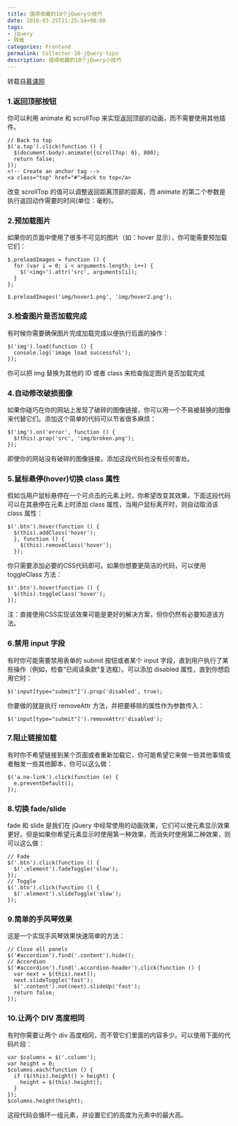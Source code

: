 ```yaml
---
title: 值得收藏的10个jQuery小技巧
date: 2016-03-25T21:25:54+08:00
tags: 
- jQuery
- 转载
categories: Frontend
permalink: Collector-10-jQuery-tips
description: 值得收藏的10个jQuery小技巧
---
```

转载自[慕课网](http://www.imooc.com/article/1686)

### 1.返回顶部按钮
你可以利用 animate 和 scrollTop 来实现返回顶部的动画，而不需要使用其他插件。
```
// Back to top
$('a.top').click(function () {
  $(document.body).animate({scrollTop: 0}, 800);
  return false;
});
<!-- Create an anchor tag -->
<a class="top" href="#">Back to top</a>
```
改变 scrollTop 的值可以调整返回距离顶部的距离，而 animate 的第二个参数是执行返回动作需要的时间(单位：毫秒)。
<!--more-->
### 2.预加载图片
如果你的页面中使用了很多不可见的图片（如：hover 显示），你可能需要预加载它们：
```
$.preloadImages = function () {
  for (var i = 0; i < arguments.length; i++) {
    $('<img>').attr('src', arguments[i]);
  }
};

$.preloadImages('img/hover1.png', 'img/hover2.png');
```

### 3.检查图片是否加载完成
有时候你需要确保图片完成加载完成以便执行后面的操作：
```
$('img').load(function () {
  console.log('image load successful');
});
```
你可以把 img 替换为其他的 ID 或者 class 来检查指定图片是否加载完成

### 4.自动修改破损图像
如果你碰巧在你的网站上发现了破碎的图像链接，你可以用一个不易被替换的图像来代替它们。添加这个简单的代码可以节省很多麻烦：
```
$('img').on('error', function () {
  $(this).prop('src', 'img/broken.png');
});
```
即使你的网站没有破碎的图像链接，添加这段代码也没有任何害处。

### 5.鼠标悬停(hover)切换 class 属性
假如当用户鼠标悬停在一个可点击的元素上时，你希望改变其效果，下面这段代码可以在其悬停在元素上时添加 class 属性，当用户鼠标离开时，则自动取消该 class 属性：
```
$('.btn').hover(function () {
  $(this).addClass('hover');
  }, function () {
    $(this).removeClass('hover');
  });
```
你只需要添加必要的CSS代码即可。如果你想要更简洁的代码，可以使用 toggleClass 方法：
```
$('.btn').hover(function () { 
  $(this).toggleClass('hover'); 
});
```
注：直接使用CSS实现该效果可能是更好的解决方案，但你仍然有必要知道该方法。

### 6.禁用 input 字段
有时你可能需要禁用表单的 submit 按钮或者某个 input 字段，直到用户执行了某些操作（例如，检查“已阅读条款”复选框）。可以添加 disabled 属性，直到你想启用它时：
```
$('input[type="submit"]').prop('disabled', true);
```
你要做的就是执行 removeAttr 方法，并把要移除的属性作为参数传入：
```
$('input[type="submit"]').removeAttr('disabled');
```

### 7.阻止链接加载
有时你不希望链接到某个页面或者重新加载它，你可能希望它来做一些其他事情或者触发一些其他脚本，你可以这么做：
```
$('a.no-link').click(function (e) {
  e.preventDefault();
});
```

### 8.切换 fade/slide
fade 和 slide 是我们在 jQuery 中经常使用的动画效果，它们可以使元素显示效果更好。但是如果你希望元素显示时使用第一种效果，而消失时使用第二种效果，则可以这么做：
```
// Fade
$('.btn').click(function () {
  $('.element').fadeToggle('slow');
});
// Toggle
$('.btn').click(function () {
  $('.element').slideToggle('slow');
});
```

### 9.简单的手风琴效果
这是一个实现手风琴效果快速简单的方法：
```
// Close all panels
$('#accordion').find('.content').hide();
// Accordion
$('#accordion').find('.accordion-header').click(function () {
  var next = $(this).next();
  next.slideToggle('fast');
  $('.content').not(next).slideUp('fast');
  return false;
});
```

### 10.让两个 DIV 高度相同
有时你需要让两个 div 高度相同，而不管它们里面的内容多少。可以使用下面的代码片段：
```
var $columns = $('.column');
var height = 0;
$columns.each(function () {
  if ($(this).height() > height) {
    height = $(this).height();
  }
});
$columns.height(height);
```
这段代码会循环一组元素，并设置它们的高度为元素中的最大高。

